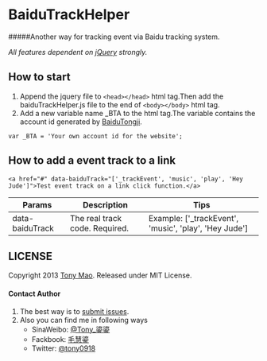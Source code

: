 BaiduTrackHelper
================

#####Another way for tracking event via Baidu tracking system.

_All features dependent on [jQuery](http://jquery.com) strongly._

## How to start ##
1. Append the jquery file to `<head></head>` html tag.Then add the baiduTrackHelper.js file to the end of `<body></body>` html tag.
2. Add a new variable name _BTA to the <head> html tag.The variable contains the account id generated by [BaiduTongji](http://tongji.baidu.com).

```
var _BTA = 'Your own account id for the website';
```

## How to add a event track to a link ##
```
<a href="#" data-baiduTrack="['_trackEvent', 'music', 'play', 'Hey Jude']">Test event track on a link click function.</a>
```
Params | Description | Tips
------------ | ------------- | ------------
data-baiduTrack | The real track code. Required. | Example: ['_trackEvent', 'music', 'play', 'Hey Jude']

## LICENSE ##
Copyright 2013 [Tony Mao](http://weibo.com/345870926). Released under MIT License.

#### Contact Author ####
1. The best way is to [submit issues](https://github.com/tony0918/BaiduTrackHelper/issues).
2. Also you can find me in following ways
	* SinaWeibo: [@Tony_鎏鎏](http://weibo.com/345870926)
	* Fackbook: [毛慧鎏](https://www.facebook.com/tonymao000)
	* Twitter: [@tony0918](https://twitter.com/tony0918)


